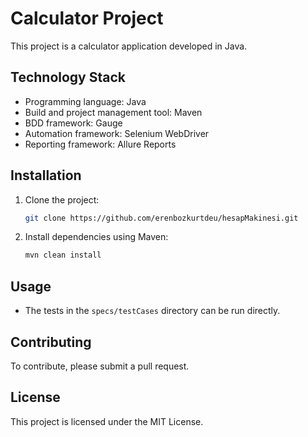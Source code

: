 # Calculator Project

This project is a calculator application developed in Java.

## Technology Stack
- Programming language: Java
- Build and project management tool: Maven
- BDD framework: Gauge
- Automation framework: Selenium WebDriver
- Reporting framework: Allure Reports

## Installation
1. Clone the project:
   ```bash
   git clone https://github.com/erenbozkurtdeu/hesapMakinesi.git
   ```
2. Install dependencies using Maven:
   ```bash
   mvn clean install
   ```

## Usage
- The tests in the `specs/testCases` directory can be run directly.

## Contributing
To contribute, please submit a pull request.

## License
This project is licensed under the MIT License.

